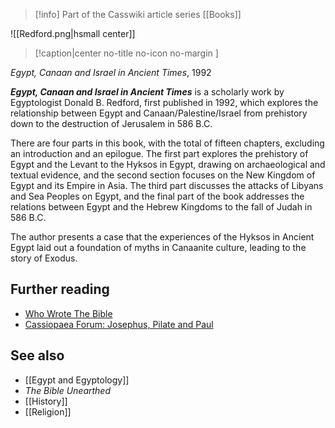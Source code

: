 > [!info] Part of the Casswiki article series [[Books]]

![[Redford.png|hsmall center]]
> [!caption|center no-title no-icon no-margin ]
> 
_Egypt, Canaan and Israel in Ancient Times_, 1992

_**Egypt, Canaan and Israel in Ancient Times**_ is a scholarly work by Egyptologist Donald B. Redford, first published in 1992, which explores the relationship between Egypt and Canaan/Palestine/Israel from prehistory down to the destruction of Jerusalem in 586 B.C.

There are four parts in this book, with the total of fifteen chapters, excluding an introduction and an epilogue. The first part explores the prehistory of Egypt and the Levant to the Hyksos in Egypt, drawing on archaeological and textual evidence, and the second section focuses on the New Kingdom of Egypt and its Empire in Asia. The third part discusses the attacks of Libyans and Sea Peoples on Egypt, and the final part of the book addresses the relations between Egypt and the Hebrew Kingdoms to the fall of Judah in 586 B.C.

The author presents a case that the experiences of the Hyksos in Ancient Egypt laid out a foundation of myths in Canaanite culture, leading to the story of Exodus.

Further reading
---------------

*   [Who Wrote The Bible](http://cassiopaea.org/category/volumes/who-wrote-the-bible/)
*   [Cassiopaea Forum: Josephus, Pilate and Paul](https://cassiopaea.org/forum/index.php/topic,39794.0.html)

See also
--------

*   [[Egypt and Egyptology]]
*   _The Bible Unearthed_
*   [[History]]
*   [[Religion]]